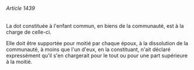 ###### Article 1439

La dot constituée à l'enfant commun, en biens de la communauté, est à la charge de celle-ci.

Elle doit être supportée pour moitié par chaque époux, à la dissolution de la communauté, à moins que l'un d'eux, en la constituant, n'ait déclaré expressément qu'il s'en chargerait pour le tout ou pour une part supérieure à la moitié.

